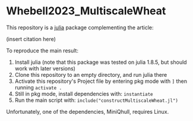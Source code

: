 # Whebell2023_MultiscaleWheat

This repository is a [julia](https://julialang.org) package complementing the article:

(insert citation here)

To reproduce the main result:
1. Install julia (note that this package was tested on julia 1.8.5, but should work with later versions)
2. Clone this repository to an empty directory, and run julia there
3. Activate this repository's Project file by entering pkg mode with `]` then running `activate .`
4. Still in pkg mode, install dependencies with: `instantiate`
5. Run the main script with: `include("constructMultiscaleWheat.jl")`

Unfortunately, one of the dependencies, MiniQhull, requires Linux.
